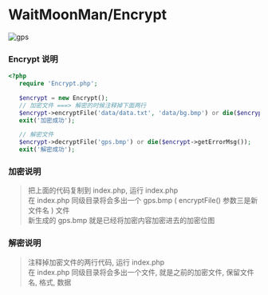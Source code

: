  WaitMoonMan/Encrypt
===================================  
 ![gps](https://avatars0.githubusercontent.com/u/28035971?v=3&s=460 "gps")  

### Encrypt 说明
```php
<?php
   require 'Encrypt.php';

   $encrypt = new Encrypt();
   // 加密文件 ===> 解密的时候注释掉下面两行
   $encrypt->encryptFile('data/data.txt', 'data/bg.bmp') or die($encrypt->getErrorMsg());
   exit('加密成功');

   // 解密文件
   $encrypt->decryptFile('gps.bmp') or die($encrypt->getErrorMsg());
   exit('解密成功');
```

### 加密说明
> 把上面的代码复制到 index.php, 运行 index.php <br />
> 在 index.php 同级目录将会多出一个 gps.bmp ( encryptFile() 参数三是新文件名 ) 文件<br />
> 新生成的 gps.bmp 就是已经将加密内容加密进去的加密位图<br />


### 解密说明
> 注释掉加密文件的两行代码, 运行 index.php <br />
> 在 index.php 同级目录将会多出一个文件, 就是之前的加密文件, 保留文件名, 格式, 数据<br />